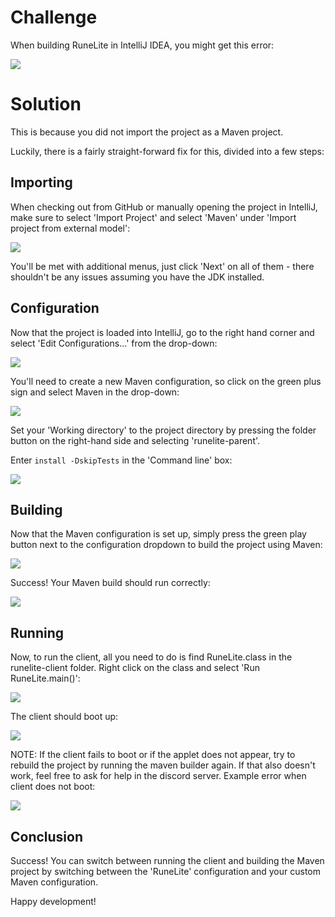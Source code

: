 # Challenge

When building RuneLite in IntelliJ IDEA, you might get this error:
 
![](http://i.imgur.com/YfGXjOQ.png)

# Solution
 
This is because you did not import the project as a Maven project. 

Luckily, there is a fairly straight-forward fix for this, divided into a few steps:

## Importing

When checking out from GitHub or manually opening the project in IntelliJ, make sure to select 'Import Project'
and select 'Maven' under 'Import project from external model':

![](http://i.imgur.com/gSuqzAY.png)

You'll be met with additional menus, just click 'Next' on all of them - there shouldn't be any issues assuming you have the JDK installed.

## Configuration

Now that the project is loaded into IntelliJ, go to the right hand corner and select 'Edit Configurations...' from the drop-down:

![](http://i.imgur.com/MmKople.png)

You'll need to create a new Maven configuration, so click on the green plus sign and select Maven in the drop-down:

![](http://i.imgur.com/iUjpRW8.png)

Set your 'Working directory' to the project directory by pressing the folder button on the right-hand side and selecting 'runelite-parent'. 

Enter `install -DskipTests` in the 'Command line' box:

![](http://i.imgur.com/ekzfg2c.png)

## Building

Now that the Maven configuration is set up, simply press the green play button next to the configuration dropdown to
build the project using Maven:

![](http://i.imgur.com/85YnqXB.png)

Success! Your Maven build should run correctly:

![](http://i.imgur.com/pIU2PnT.png)

## Running

Now, to run the client, all you need to do is find RuneLite.class in the runelite-client folder. Right click on the class and select 'Run RuneLite.main()':

![](http://i.imgur.com/w2K9lCH.png)

The client should boot up:

![](http://i.imgur.com/fqoxCXS.png)

NOTE: If the client fails to boot or if the applet does not appear, try to rebuild the project by running the maven builder again. If that also doesn't work, feel free to ask for help in the discord server.
Example error when client does not boot:

![](https://i.imgur.com/KSf3evR.png)

## Conclusion

Success! You can switch between running the client and building the Maven project by switching between the 'RuneLite' configuration and your custom Maven configuration.

Happy development!